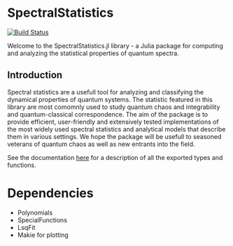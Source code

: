 # SpectralStatistics

[![Build Status](https://github.com/clozej/SpectralStatistics.jl/actions/workflows/CI.yml/badge.svg?branch=main)](https://github.com/clozej/SpectralStatistics.jl/actions/workflows/CI.yml?query=branch%3Amain)


Welcome to the SpectralStatistics.jl library - a Julia package for computing and analyzing the statistical properties of quantum spectra.  

## Introduction
Spectral statistics are a usefull tool for analyzing and classifying the dynamical properties of quantum systems. The statistic featured in this library are most comomnly used to study quantum chaos and integrability and quantum-classical correspondence. The aim of the package is to provide efficient, user-friendly and extensively tested implementations of the most widely used spectral statistics and analytical models that describe them in various settings.
We hope the package will be usefull to seasoned veterans of quantum chaos as well as new entrants into the field.

See the documentation [here](https://clozej.github.io/SpectralStatistics.jl/dev/) for a description of all the exported types and functions.  


# Dependencies
- Polynomials
- SpecialFunctions
- LsqFit
- Makie for plotting 
